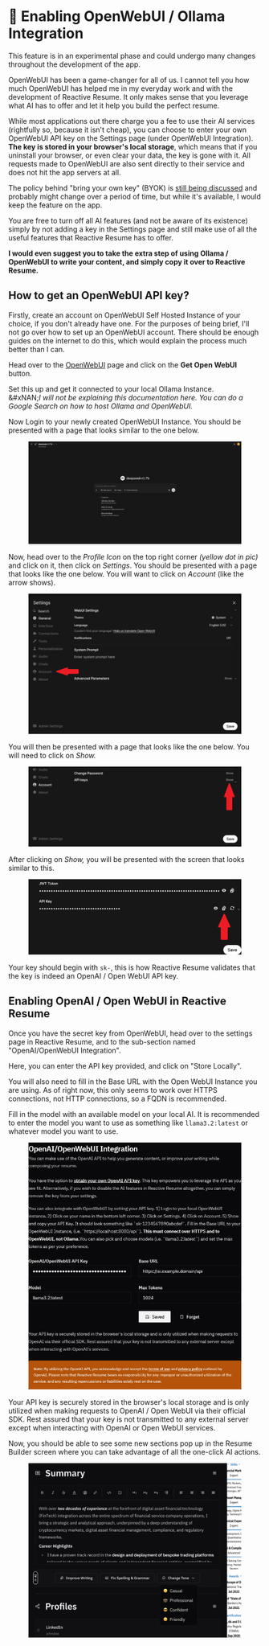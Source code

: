 # 🧠 Enabling OpenWebUI / Ollama Integration

This feature is in an experimental phase and could undergo many changes throughout the development of the app.

OpenWebUI has been a game-changer for all of us. I cannot tell you how much OpenWebUI has helped me in my everyday work and with the development of Reactive Resume. It only makes sense that you leverage what AI has to offer and let it help you build the perfect resume.

While most applications out there charge you a fee to use their AI services (rightfully so, because it isn't cheap), you can choose to enter your own OpenWebUI API key on the Settings page (under OpenWebUI Integration). **The key is stored in your browser's local storage**, which means that if you uninstall your browser, or even clear your data, the key is gone with it. All requests made to OpenWebUI are also sent directly to their service and does not hit the app servers at all.

The policy behind "bring your own key" (BYOK) is [still being discussed](https://community.openai.com/t/openais-bring-your-own-key-policy/14538/46) and probably might change over a period of time, but while it's available, I would keep the feature on the app.

You are free to turn off all AI features (and not be aware of its existence) simply by not adding a key in the Settings page and still make use of all the useful features that Reactive Resume has to offer.

**I would even suggest you to take the extra step of using Ollama / OpenWebUI to write your content, and simply copy it over to Reactive Resume.**

## How to get an OpenWebUI API key?

Firstly, create an account on OpenWebUI Self Hosted Instance of your choice, if you don't already have one. For the purposes of being brief, I'll not go over how to set up an OpenWebUI account. There should be enough guides on the internet to do this, which would explain the process much better than I can.

Head over to the [OpenWebUI](https://openwebui.com/) page and click on the **Get Open WebUI** button.

Set this up and get it connected to your local Ollama Instance.\
&#xNAN;_&#x49; will not be explaining this documentation here. You can do a Google Search on how to host Ollama and OpenWebUI._

Now Login to your newly created OpenWebUI Instance. You should be presented with a page that looks similar to the one below.

<figure><img src="../.gitbook/assets/OpenWebUI-Main-Page.png" alt=""><figcaption></figcaption></figure>

Now, head over to the _Profile Icon_ on the top right corner _(yellow dot in pic)_ and click on it, then click on _Settings_. You should be presented with a page that looks like the one below. You will want to click on _Account_ (like the arrow shows).

<figure><img src="../.gitbook/assets/OpenWebUI-Account-Settings.png" alt=""><figcaption></figcaption></figure>

You will then be presented with a page that looks like the one below. You will need to click on _Show._

<figure><img src="../.gitbook/assets/OpenWebUI-Show-API-Key.png" alt=""><figcaption></figcaption></figure>

After clicking on _Show,_ you will be presented with the screen that looks similar to this.

<figure><img src="../.gitbook/assets/OpenWebUI-Copy-API-Key.png" alt=""><figcaption></figcaption></figure>

Your key should begin with `sk-`, this is how Reactive Resume validates that the key is indeed an OpenAI / Open WebUI API key.

## Enabling OpenAI / Open WebUI in Reactive Resume

Once you have the secret key from OpenWebUI, head over to the settings page in Reactive Resume, and to the sub-section named "OpenAI/OpenWebUI Integration".

Here, you can enter the API key provided, and click on "Store Locally".

You will also need to fill in the Base URL with the Open WebUI Instance you are using. As of right now, this only seems to work over HTTPS connections, not HTTP connections, so a FQDN is recommended.

Fill in the model with an available model on your local AI. It is recommended to enter the model you want to use as something like `llama3.2:latest`  or whatever model you want to use.

<figure><img src="../.gitbook/assets/Reactive-Resume-OpenAI-Integration.png" alt=""><figcaption></figcaption></figure>

Your API key is securely stored in the browser's local storage and is only utilized when making requests to OpenAI / Open WebUI via their official SDK. Rest assured that your key is not transmitted to any external server except when interacting with OpenAI or Open WebUI services.

Now, you should be able to see some new sections pop up in the Resume Builder screen where you can take advantage of all the one-click AI actions.

<figure><img src="../.gitbook/assets/OpenAI-Use.png" alt=""><figcaption></figcaption></figure>
